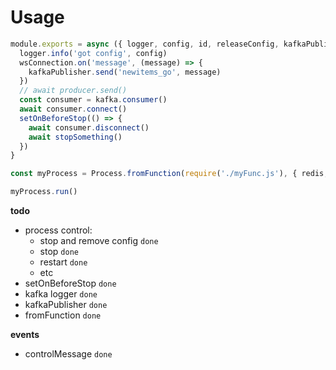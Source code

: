 # Usage

```js
module.exports = async ({ logger, config, id, releaseConfig, kafkaPublisher, setOnBeforeStop, kafka, producer }) => {
  logger.info('got config', config)
  wsConnection.on('message', (message) => {
    kafkaPublisher.send('newitems_go', message)
  })
  // await producer.send()
  const consumer = kafka.consumer()
  await consumer.connect()
  setOnBeforeStop(() => {
    await consumer.disconnect()
    await stopSomething()
  })
}

const myProcess = Process.fromFunction(require('./myFunc.js'), { redis, kafka, ... })

myProcess.run()
```

**todo**

- process control:
  - stop and remove config `done`
  - stop `done`
  - restart `done`
  - etc
- setOnBeforeStop `done`
- kafka logger `done`
- kafkaPublisher `done`
- fromFunction `done`

**events**

- controlMessage `done`
